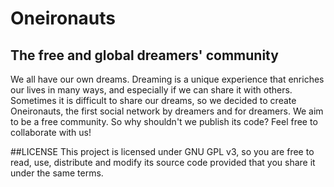 # Oneironauts
## The free and global dreamers' community

We all have our own dreams. Dreaming is a unique experience that enriches our lives in many ways, and especially if we can share it with others. Sometimes it is difficult to share our dreams, so we decided to create Oneironauts, the first social network by dreamers and for dreamers. We aim to be a free community. So why shouldn't we publish its code? Feel free to collaborate with us!

##LICENSE
This project is licensed under GNU GPL v3, so you are free to read, use, distribute and modify its source code provided that you share it under the same terms.